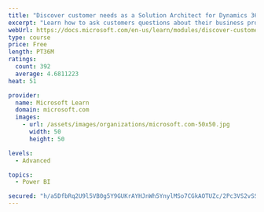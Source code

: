 ```yaml
---
title: "Discover customer needs as a Solution Architect for Dynamics 365 and Power Platform"
excerpt: "Learn how to ask customers questions about their business processes and feature requirements to create a viable solution."
webUrl: https://docs.microsoft.com/en-us/learn/modules/discover-customer-needs/
type: course
price: Free
length: PT36M
ratings:
  count: 392
  average: 4.6811223
heat: 51

provider:
  name: Microsoft Learn
  domain: microsoft.com
  images:
    - url: /assets/images/organizations/microsoft.com-50x50.jpg
      width: 50
      height: 50

levels:
  - Advanced

topics:
  - Power BI

secured: "h/a5DfbRq2U9l5VB0g5Y9GUKrAYHJnWh5YnylMSo7CGkAOTUZc/2Pc3VS2vSSYsZ5d/PsF1teQxP8t4OKhrw0Au2XhpH3meiKtlsQg5fBYlToGv4HXtdytRxJ75qj2piASSwUNIw5Penp5ad0sxIf+Y/rklgm467YylVvGpfydsYz0eJvwTZ5XNvRC5o8G5bJtR7NWCm2EWZ6Kjpvf8qxod0pe5HJqkJXNfccj6PVgzfxU54Ev3fWyOy+UNwE6O/PKiGO2iEL+8I/vgoQfHmbKKw7WlMNEiFYzQASN3ywkQN9wmk54C84NABcVftQarKFG6YBuZVO4KzZTcaUFBcfQphdowkoCCSQgDfJtruNChmG7l0xGxMVmsOwgkLITrrtSaKqAfzpFiMEMIlqVAYIyX7qn0KxCQzyeS7+LVcMV8=;sA4zahwbDL6Cwq1DLaFjew=="
---
```


